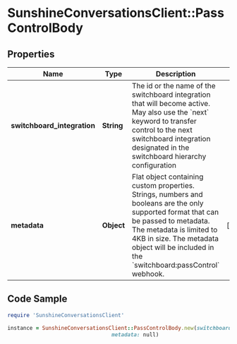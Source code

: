 # SunshineConversationsClient::PassControlBody

## Properties

Name | Type | Description | Notes
------------ | ------------- | ------------- | -------------
**switchboard_integration** | **String** | The id or the name of the switchboard integration that will become active. May also use the &#x60;next&#x60; keyword to transfer control to the next switchboard integration designated in the switchboard hierarchy configuration | 
**metadata** | **Object** | Flat object containing custom properties. Strings, numbers and booleans are the only supported format that can be passed to metadata. The metadata is limited to 4KB in size. The metadata object will be included in the &#x60;switchboard:passControl&#x60; webhook. | [optional] 

## Code Sample

```ruby
require 'SunshineConversationsClient'

instance = SunshineConversationsClient::PassControlBody.new(switchboard_integration: next,
                                 metadata: null)
```


